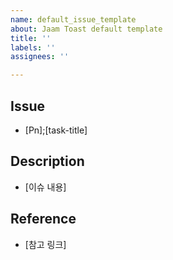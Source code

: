 ```yaml
---
name: default_issue_template
about: Jaam Toast default template
title: ''
labels: ''
assignees: ''

---
```


## Issue

- [Pn];[task-title]

## Description

- [이슈 내용]

## Reference

- [참고 링크]
